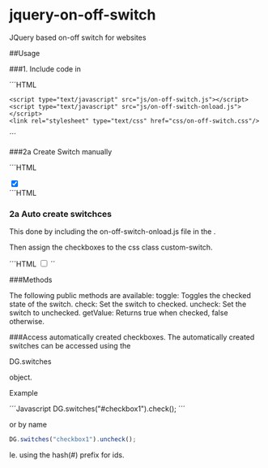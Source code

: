 # jquery-on-off-switch
JQuery based on-off switch for websites


##Usage

###1. Include code in <head>

´´´HTML
  <script type="text/javascript" src="js/jquery-1.11.2.min.js"></script>
    <script type="text/javascript" src="js/on-off-switch.js"></script>
    <script type="text/javascript" src="js/on-off-switch-onload.js"></script>
    <link rel="stylesheet" type="text/css" href="css/on-off-switch.css"/>
´´´

###2a Create Switch manually

´´´HTML
<div class="checkbox-container">
    <input type="checkbox" id="on-off-switch" name="switch1" checked>
</div>
<div id="listener-text">

</div>
<script type="text/javascript">
    new DG.OnOffSwitch({
        el: '#on-off-switch',
        textOn: 'Sync On',
        textOff: 'Off',
        listener:function(name, checked){
            $("#listener-text").html("Listener called for " + name + ", checked: " + checked);
        }
    });
</script>
´´´HTML


### 2a Auto create switchces
This done by including the on-off-switch-onload.js file in the <head>.

Then assign the checkboxes to the css class custom-switch.

´´´HTML
    <input type="checkbox" class="custom-switch" name="checkbox1" id="checkbox1">
´´

###Methods

The following public methods are available:
toggle: Toggles the checked state of the switch.
check: Set the switch to checked.
uncheck: Set the switch to unchecked.
getValue: Returns true when checked, false otherwise.


###Access automatically created checkboxes.
The automatically created switches can be accessed using the

DG.switches

object.

Example

´´´Javascript
DG.switches("#checkbox1").check();
´´´

or by name

```Javascript
DG.switches("checkbox1").uncheck();
```

Ie. using the hash(#) prefix for ids.


